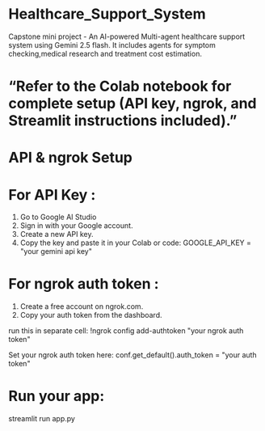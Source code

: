 # Healthcare_Support_System
Capstone mini project - An AI-powered Multi-agent healthcare support system using Gemini 2.5 flash. It includes agents for symptom checking,medical research and treatment cost estimation.

# “Refer to the Colab notebook for complete setup (API key, ngrok, and Streamlit instructions included).”

# API & ngrok Setup
# For API Key : 
1. Go to Google AI Studio
2. Sign in with your Google account.
3. Create a new API key.
4. Copy the key and paste it in your Colab or code:
GOOGLE_API_KEY = "your gemini api key"

# For ngrok auth token :
1. Create a free account on ngrok.com.
2. Copy your auth token from the dashboard.

run this in separate cell:   !ngrok config add-authtoken "your ngrok auth token"

Set your ngrok auth token here:
conf.get_default().auth_token = "your auth token"

# Run your app:

streamlit run app.py
